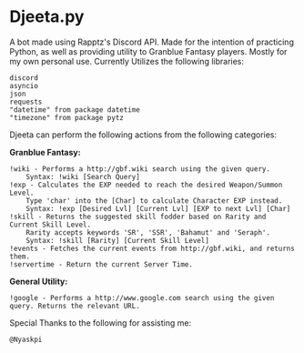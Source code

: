 # Djeeta.py
A bot made using Rapptz's Discord API. Made for the intention of practicing Python, as well as providing utility to Granblue Fantasy players. Mostly for my own personal use. Currently Utilizes the following libraries:

    discord
    asyncio
    json
    requests
    "datetime" from package datetime
    "timezone" from package pytz
    
Djeeta can perform the following actions from the following categories:
    
**Granblue Fantasy:**

    !wiki - Performs a http://gbf.wiki search using the given query.
        Syntax: !wiki [Search Query]
    !exp - Calculates the EXP needed to reach the desired Weapon/Summon Level. 
        Type 'char' into the [Char] to calculate Character EXP instead.
        Syntax: !exp [Desired Lvl] [Current Lvl] [EXP to next Lvl] [Char]
    !skill - Returns the suggested skill fodder based on Rarity and Current Skill Level. 
        Rarity accepts keywords 'SR', 'SSR', 'Bahamut' and 'Seraph'.
        Syntax: !skill [Rarity] [Current Skill Level]
    !events - Fetches the current events from http://gbf.wiki, and returns them.
    !servertime - Return the current Server Time.
    
**General Utility:**
    
    !google - Performs a http://www.google.com search using the given query. Returns the relevant URL.

Special Thanks to the following for assisting me:

    @Nyaskpi
